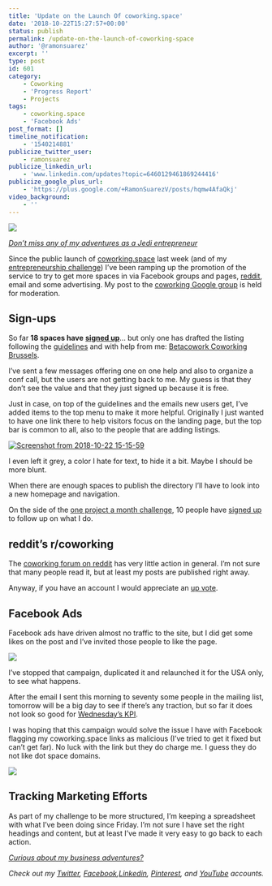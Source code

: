 ```yaml
---
title: 'Update on the Launch Of coworking.space'
date: '2018-10-22T15:27:57+00:00'
status: publish
permalink: /update-on-the-launch-of-coworking-space
author: '@ramonsuarez'
excerpt: ''
type: post
id: 601
category:
    - Coworking
    - 'Progress Report'
    - Projects
tags:
    - coworking.space
    - 'Facebook Ads'
post_format: []
timeline_notification:
    - '1540214881'
publicize_twitter_user:
    - ramonsuarez
publicize_linkedin_url:
    - 'www.linkedin.com/updates?topic=6460129461869244416'
publicize_google_plus_url:
    - 'https://plus.google.com/+RamonSuarezV/posts/hqmw4AfaQkj'
video_background:
    - ''
---
```

![](/uploads/2018/10/jedi-squirrel.gif)

*[Don’t miss any of my adventures as a Jedi entrepreneur](https://docs.google.com/forms/d/e/1FAIpQLSerPrYxhHkx55PoPtZrKvolDDw5Q-sMc5akSpWP4j0SxsjmzA/viewform)*

Since the public launch of [coworking.space](https://www.coworking.space) last week (and of my [entrepreneurship challenge](http://ramonsuarez.com/launching-at-least-one-project-every-month-my-entrepreneurship-learning-challenge/)) I’ve been ramping up the promotion of the service to try to get more spaces in via Facebook groups and pages, [reddit](https://www.reddit.com/r/CoWorking/comments/9pj5xt/free_directory_and_websites_for_coworking_spaces/), email and some advertising. My post to the [coworking Google group](https://groups.google.com/forum/#!forum/coworking) is held for moderation.

Sign-ups
--------

So far **18 spaces have** **[signed up](https://www.coworking.space/add/)**… but only one has drafted the listing following the [guidelines](https://www.coworking.space/how-to/) and with help from me: [Betacowork Coworking Brussels](https://betacowork.coworking.space).

I’ve sent a few messages offering one on one help and also to organize a conf call, but the users are not getting back to me. My guess is that they don’t see the value and that they just signed up because it is free.

Just in case, on top of the guidelines and the emails new users get, I’ve added items to the top menu to make it more helpful. Originally I just wanted to have one link there to help visitors focus on the landing page, but the top bar is common to all, also to the people that are adding listings.

[![Screenshot from 2018-10-22 15-15-59](https://ramonsuarez.files.wordpress.com/2018/10/screenshot-from-2018-10-22-15-15-59.png)](https://www.coworking.space)

I even left it grey, a color I hate for text, to hide it a bit. Maybe I should be more blunt.

When there are enough spaces to publish the directory I’ll have to look into a new homepage and navigation.

On the side of the [one project a month challenge](http://ramonsuarez.com/launching-at-least-one-project-every-month-my-entrepreneurship-learning-challenge/), 10 people have [signed up](https://ramonsuarez.com/do-you-want-to-hear-from-me/) to follow up on what I do.

reddit’s r/coworking
--------------------

The [coworking forum on reddit](https://www.reddit.com/r/CoWorking/) has very little action in general. I’m not sure that many people read it, but at least my posts are published right away.

Anyway, if you have an account I would appreciate an [up vote](https://www.reddit.com/r/CoWorking/comments/9pj5xt/free_directory_and_websites_for_coworking_spaces/).

Facebook Ads
------------

Facebook ads have driven almost no traffic to the site, but I did get some likes on the post and I’ve invited those people to like the page.

![](/uploads/2018/10/facebook-ads-coworking-space-first-campaign.png)

I’ve stopped that campaign, duplicated it and relaunched it for the USA only, to see what happens.

After the email I sent this morning to seventy some people in the mailing list, tomorrow will be a big day to see if there’s any traction, but so far it does not look so good for [Wednesday’s KPI](http://ramonsuarez.com/next-weeks-kpis-for-coworking-space/).

I was hoping that this campaign would solve the issue I have with Facebook flagging my coworking.space links as malicious (I’ve tried to get it fixed but can’t get far). No luck with the link but they do charge me. I guess they do not like dot space domains.

![](/uploads/2018/10/img_20181022_1648067283931683048881199-1024x862.jpg)

Tracking Marketing Efforts
--------------------------

As part of my challenge to be more structured, I’m keeping a spreadsheet with what I’ve been doing since Friday. I’m not sure I have set the right headings and content, but at least I’ve made it very easy to go back to each action.

*[Curious about my business adventures?](https://ramonsuarez.com/do-you-want-to-hear-from-me/)*

*Check out my [Twitter](https://twitter.com/ramonsuarez), [Facebook](https://www.facebook.com/ramonsuarezdotcom),[Linkedin](https://www.linkedin.com/in/ramonsuarez/), [Pinterest](https://www.pinterest.com/ramonsuarez/), and [YouTube](https://www.youtube.com/ramonsuarezv) accounts.*